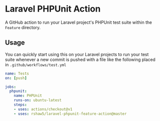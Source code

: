 # Laravel PHPUnit Action
A GitHub action to run your Laravel project's PHPUnit test suite within the `Feature` directory.

## Usage
You can quickly start using this on your Laravel projects to run your test suite whenever a new commit is pushed with a file like the following placed in `.github/workflows/test.yml`
```yaml
name: Tests
on: [push]

jobs:
  phpunit:
    name: PHPUnit
    runs-on: ubuntu-latest
    steps:
    - uses: actions/checkout@v1
    - uses: rshaw5/laravel-phpunit-feature-action@master
```
